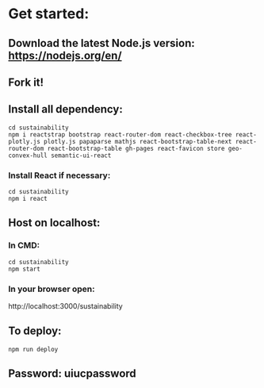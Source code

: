 # Get started:

## Download the latest Node.js version: https://nodejs.org/en/

## Fork it!

## Install all dependency:
``` shell
cd sustainability
npm i reactstrap bootstrap react-router-dom react-checkbox-tree react-plotly.js plotly.js papaparse mathjs react-bootstrap-table-next react-router-dom react-bootstrap-table gh-pages react-favicon store geo-convex-hull semantic-ui-react
```
### Install React if necessary:
``` shell
cd sustainability
npm i react
```

## Host on localhost:
### In CMD:
``` shell
cd sustainability
npm start
```
### In your browser open:
http://localhost:3000/sustainability


## To deploy:
``` shell
npm run deploy
```

## Password: uiucpassword
